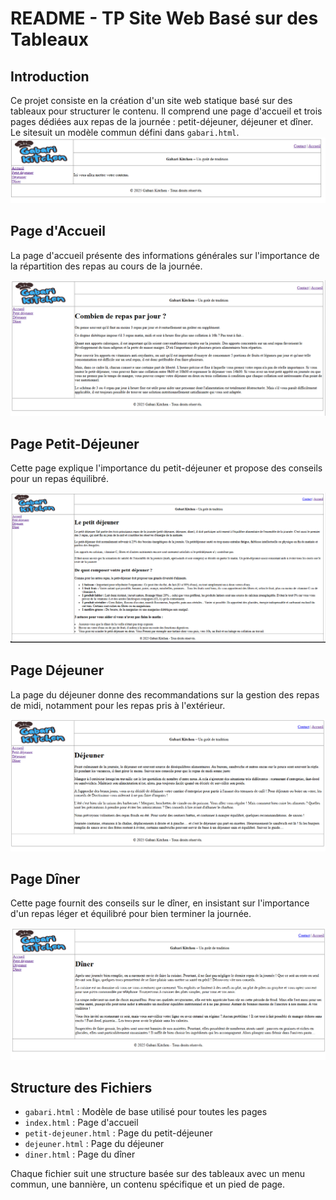 # README - TP Site Web Basé sur des Tableaux

## Introduction
Ce projet consiste en la création d'un site web statique basé sur des tableaux pour structurer le contenu. Il comprend une page d'accueil et trois pages dédiées aux repas de la journée : petit-déjeuner, déjeuner et dîner. Le sitesuit un modèle commun défini dans `gabari.html`.
![Model Gabari](assets/screenshots/gabarai_kitchen.png)

## Page d'Accueil
La page d'accueil présente des informations générales sur l'importance de la répartition des repas au cours de la journée.

![Page d'Accueil](assets/screenshots/home_page.png)


## Page Petit-Déjeuner

Cette page explique l'importance du petit-déjeuner et propose des conseils pour un repas équilibré.

![Petit-Déjeuner](assets/screenshots/breakfast.png)


## Page Déjeuner
La page du déjeuner donne des recommandations sur la gestion des repas de midi, notamment pour les repas pris à l'extérieur.

![Déjeuner](assets/screenshots/launch.png)

## Page Dîner

Cette page fournit des conseils sur le dîner, en insistant sur l'importance d'un repas léger et équilibré pour bien terminer la journée.

![Dîner](assets/screenshots/dinner.png)


## Structure des Fichiers
- `gabari.html` : Modèle de base utilisé pour toutes les pages
- `index.html` : Page d'accueil
- `petit-dejeuner.html` : Page du petit-déjeuner
- `dejeuner.html` : Page du déjeuner
- `diner.html` : Page du dîner

Chaque fichier suit une structure basée sur des tableaux avec un menu commun, une bannière, un contenu spécifique et un pied de page.

